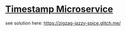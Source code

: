 
# [Timestamp Microservice](https://www.freecodecamp.org/learn/apis-and-microservices/apis-and-microservices-projects/timestamp-microservice)

see solution here:
https://zigzag-jazzy-spice.glitch.me/
